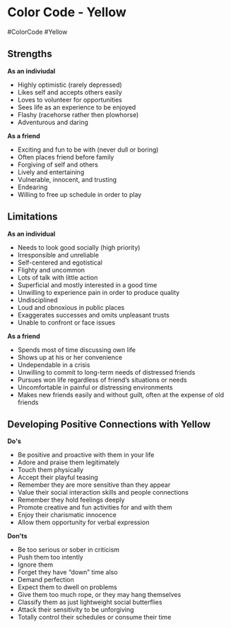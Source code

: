 # Color Code - Yellow
#ColorCode #Yellow
## Strengths
**As an indiviudal**
* Highly optimistic (rarely depressed)
* Likes self and accepts others easily
* Loves to volunteer for opportunities
* Sees life as an experience to be enjoyed
* Flashy (racehorse rather then plowhorse)
* Adventurous and daring

**As a friend**
* Exciting and fun to be with (never dull or boring)
* Often places friend before family
* Forgiving of self and others
* Lively and entertaining
* Vulnerable, innocent, and trusting
* Endearing
* Willing to free up schedule in order to play

## Limitations
**As an individual**
* Needs to look good socially (high priority)
* Irresponsible and unreliable
* Self-centered and egotistical
* Flighty and uncommon
* Lots of talk with little action
* Superficial and mostly interested in a good time
* Unwilling to experience pain in order to produce quality
* Undisciplined
* Loud and obnoxious in public places
* Exaggerates successes and omits unpleasant trusts
* Unable to confront or face issues

**As a friend**
* Spends most of time discussing own life
* Shows up at his or her convenience
* Undependable in a crisis
* Unwilling to commit to long-term needs of distressed friends
* Pursues won life regardless of friend’s situations or needs
* Uncomfortable in painful or distressing environments
* Makes new friends easily and without guilt, often at the expense of old friends

## Developing Positive Connections with Yellow
**Do's**
* Be positive and proactive with them in your life
* Adore and praise them legitimately
* Touch them physically
* Accept their playful teasing
* Remember they are more sensitive than they appear
* Value their social interaction skills and people connections
* Remember they hold feelings deeply
* Promote creative and fun activities for and with them
* Enjoy their charismatic innocence
* Allow them opportunity for verbal expression

**Don'ts**
* Be too serious or sober in criticism
* Push them too intently
* Ignore them
* Forget they have “down” time also
* Demand perfection
* Expect them to dwell on problems
* Give them too much rope, or they may hang themselves
* Classify them as just lightweight social butterflies
* Attack their sensitivity to be unforgiving
* Totally control their schedules or consume their time